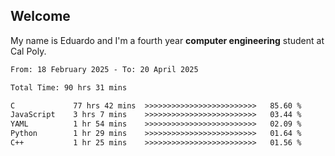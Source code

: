 ## Welcome

 My name is Eduardo and I'm a fourth year **computer engineering** student at Cal Poly.

<!--START_SECTION:waka-->

```txt
From: 18 February 2025 - To: 20 April 2025

Total Time: 90 hrs 31 mins

C             77 hrs 42 mins  >>>>>>>>>>>>>>>>>>>>>>>>>   85.60 %
JavaScript    3 hrs 7 mins    >>>>>>>>>>>>>>>>>>>>>>>>>   03.44 %
YAML          1 hr 54 mins    >>>>>>>>>>>>>>>>>>>>>>>>>   02.09 %
Python        1 hr 29 mins    >>>>>>>>>>>>>>>>>>>>>>>>>   01.64 %
C++           1 hr 25 mins    >>>>>>>>>>>>>>>>>>>>>>>>>   01.56 %
```

<!--END_SECTION:waka-->

<!--
**lalog12/lalog12** is a ✨ _special_ ✨ repository because its `README.md` (this file) appears on your GitHub profile.

Here are some ideas to get you started:

- 🔭 I’m currently working on ...
- 🌱 I’m currently learning ...
- 👯 I’m looking to collaborate on ...
- 🤔 I’m looking for help with ...
- 💬 Ask me about ...
- 📫 How to reach me: ...
- 😄 Pronouns: ...
- ⚡ Fun fact: ...
-->
